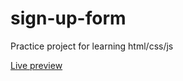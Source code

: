 # sign-up-form
Practice project for learning html/css/js

[Live preview](https://shanej3.github.io/sign-up-form/)
